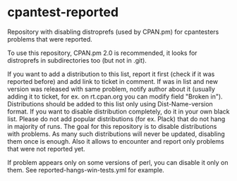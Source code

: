 cpantest-reported
=================

Repository with disabling distroprefs (used by CPAN.pm) for cpantesters problems that were reported.

To use this repository, CPAN.pm 2.0 is recommended, it looks for distroprefs in subdirectories too (but not in .git).

If you want to add a distribution to this list, report it first (check if it was reported before) and add link to ticket in comment. If was in list and new version was released with same problem, notify author about it (usually adding it to ticket, for ex. on rt.cpan.org you can modify field "Broken in"). Distributions should be added to this list only using Dist-Name-version format. If you want to disable distribution completely, do it in your own black list. Please do not add popular distributions (for ex. Plack) that do not hang in majority of runs.
The goal for this repository is to disable distributions with problems. As many such distributions will never be updated, disabling them once is enough. Also it allows to encounter and report only problems that were not reported yet.

If problem appears only on some versions of perl, you can disable it only on them. See reported-hangs-win-tests.yml for example.
